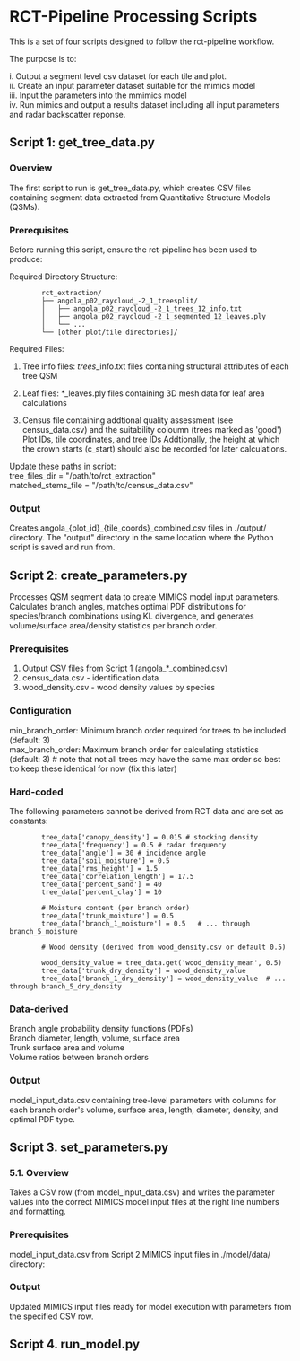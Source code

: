 # RCT-Pipeline Processing Scripts

This is a set of four scripts designed to follow the rct-pipeline workflow. 

The purpose is to:  

i. Output a segment level csv dataset for each tile and plot.  
ii. Create an input parameter dataset suitable for the mimics model  
iii. Input the parameters into the mmimics model  
iv. Run mimics and output a results dataset including all input parameters and radar backscatter reponse.  


## Script 1: get_tree_data.py
### Overview
The first script to run is get_tree_data.py, which creates CSV files containing segment data extracted from Quantitative Structure Models (QSMs). 

### Prerequisites

Before running this script, ensure the rct-pipeline has been used to produce:

Required Directory Structure:

            rct_extraction/  
            ├── angola_p02_raycloud_-2_1_treesplit/  
            │   ├── angola_p02_raycloud_-2_1_trees_12_info.txt  
            │   ├── angola_p02_raycloud_-2_1_segmented_12_leaves.ply  
            │   └── ...  
            └── [other plot/tile directories]/  


Required Files:
1. Tree info files: *_trees_*_info.txt files containing structural attributes of each tree QSM

2. Leaf files: *_leaves.ply files containing 3D mesh data for leaf area calculations

3. Census file containing addtional quality assessment (see census_data.csv) and the suitability coloumn (trees marked as 'good')
Plot IDs, tile coordinates, and tree IDs
Addtionally, the height at which the crown starts (c_start) should also be recorded for later calculations. 

Update these paths in script:  
tree_files_dir = "/path/to/rct_extraction"  
matched_stems_file = "/path/to/census_data.csv"  

### Output
Creates angola_{plot_id}_{tile_coords}_combined.csv files in ./output/ directory. The "output" directory in the same location where the Python script is saved and run from.



## Script 2: create_parameters.py
Processes QSM segment data to create MIMICS model input parameters. Calculates branch angles, matches optimal PDF distributions for species/branch combinations using KL divergence, and generates volume/surface area/density statistics per branch order.

### Prerequisites
1. Output CSV files from Script 1 (angola_*_combined.csv)  
2. census_data.csv - identification data  
3. wood_density.csv - wood density values by species  


### Configuration 

min_branch_order: Minimum branch order required for trees to be included (default: 3)  
max_branch_order: Maximum branch order for calculating statistics (default: 3) # note that not all trees may have the same max order so best tto keep these identical for now (fix this later)  

### Hard-coded
The following parameters cannot be derived from RCT data and are set as constants:

            tree_data['canopy_density'] = 0.015 # stocking density
            tree_data['frequency'] = 0.5 # radar frequency  
            tree_data['angle'] = 30 # incidence angle
            tree_data['soil_moisture'] = 0.5
            tree_data['rms_height'] = 1.5
            tree_data['correlation_length'] = 17.5
            tree_data['percent_sand'] = 40
            tree_data['percent_clay'] = 10
            
            # Moisture content (per branch order)
            tree_data['trunk_moisture'] = 0.5
            tree_data['branch_1_moisture'] = 0.5   # ... through branch_5_moisture

            # Wood density (derived from wood_density.csv or default 0.5)

            wood_density_value = tree_data.get('wood_density_mean', 0.5) 
            tree_data['trunk_dry_density'] = wood_density_value
            tree_data['branch_1_dry_density'] = wood_density_value  # ... through branch_5_dry_density

### Data-derived 

Branch angle probability density functions (PDFs)  
Branch diameter, length, volume, surface area  
Trunk surface area and volume  
Volume ratios between branch orders  

### Output
model_input_data.csv containing tree-level parameters with columns for each branch order's volume, surface area, length, diameter, density, and optimal PDF type.
            

## Script 3. set_parameters.py  
### 5.1. Overview 
Takes a CSV row (from model_input_data.csv) and writes the parameter values into the correct MIMICS model input files at the right line numbers and formatting.

### Prerequisites  

model_input_data.csv from Script 2
MIMICS input files in ./model/data/ directory:

### Output  
Updated MIMICS input files ready for model execution with parameters from the specified CSV row.



## Script 4. run_model.py











